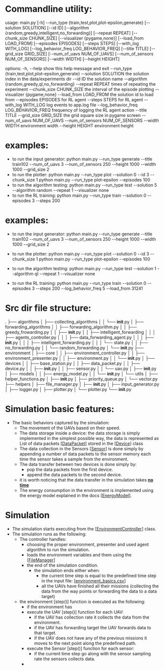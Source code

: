 # Commandline utility:

usage: main.py [-h] --run_type {train,test,plot,plot-epsilon,generate} [--solution SOLUTION] [--id ID] [--algorithm {random,greedy,intelligent,no_forwarding}]
               [--repeat REPEAT] [--chunk_size CHUNK_SIZE] [--visualizer {pygame,none}] [--load_from LOAD_FROM] [--episodes EPISODES] [--steps STEPS]
               [--with_log WITH_LOG] [--log_behavior_freq LOG_BEHAVIOR_FREQ] [--title TITLE] [--grid_size GRID_SIZE] [--num_of_uavs NUM_OF_UAVS]
               [--num_of_sensors NUM_OF_SENSORS] [--width WIDTH] [--height HEIGHT]

options:
  -h, --help            show this help message and exit
  --run_type {train,test,plot,plot-epsilon,generate}
  --solution SOLUTION   the solution index in the data/experiments dir
  --id ID               the solution name
  --algorithm {random,greedy,ql,no_forwarding}
  --repeat REPEAT       times of repeating the experiment
  --chunk_size CHUNK_SIZE
                        the interval of the episode plotting
  --visualizer {pygame,none}
  --load_from LOAD_FROM
                        the solution id to load from
  --episodes EPISODES   for RL agent
  --steps STEPS         for RL agent
  --with_log WITH_LOG   log events to app.log file
  --log_behavior_freq LOG_BEHAVIOR_FREQ
                        frequency of logging the RL agent action
  --title TITLE
  --grid_size GRID_SIZE
                        the grid square size in pygame screen
  --num_of_uavs NUM_OF_UAVS
  --num_of_sensors NUM_OF_SENSORS
  --width WIDTH         environment width
  --height HEIGHT       environment height


# examples:

- to run the input generator:
    python main.py  --run_type generate --title train102 --num_of_uavs 3 --num_of_sensors 250
                    --height 1000 --width 1000 --grid_size 2
- to run the plotter:
    python main.py --run_type plot --solution 0 --id 3 --chunk_size 1
    python main.py --run_type plot-epsilon --episodes 100
- to run the algorithm testing:
    python main.py --run_type test --solution 5 --algorithm random --repeat 1 --visualizer none
- to run the RL training:
    python main.py --run_type train --solution 0 --episodes 3 --steps 200

# examples:

- to run the input generator:
  python main.py --run_type generate --title train102 --num_of_uavs 3 --num_of_sensors 250
  --height 1000 --width 1000 --grid_size 2

- to run the plotter:
  python main.py --run_type plot --solution 0 --id 3 --chunk_size 1
  python main.py --run_type plot-epsilon --episodes 100

- to run the algorithm testing:
  python main.py --run_type test --solution 1 --algorithm ql --repeat 1 --visualizer none
- to run the RL training:
  python main.py --run_type train --solution 0 --episodes 3 --steps 200 --log_behavior_freq 5 
  --load_from 31241

# Src dir file structure:

.
├── algorithms
│ ├── collecting_algorithms
│ │ └── __init__.py
│ ├── forwarding_algorithms
│ │ ├── forwarding_algorithm.py
│ │ ├── greedy_frowarding.py
│ │ ├── __init__.py
│ │ ├── intelligent_forwarding
│ │ │ ├── agents_controller.py
│ │ │ ├── data_forwarding_agent.py
│ │ │ ├── __init__.py
│ │ │ ├── intelligent_forwarding.py
│ │ │ └── state.py
│ │ ├── no_forwarding.py
│ │ └── random_forwarding.py
│ └── __init__.py
├── environment
│ ├── core
│ │ ├── environment_controller.py
│ │ ├── environment_presenter.py
│ │ ├── environment.py
│ │ └── __init__.py
│ ├── devices
│ │ ├── base_station.py
│ │ ├── data_packet.py
│ │ ├── device.py
│ │ ├── __init__.py
│ │ ├── sensor.py
│ │ └── uav.py
│ ├── __init__.py
│ ├── models
│ │ ├── energy_model.py
│ │ └── __init__.py
│ └── utils
│ ├── helper_functions.py
│ ├── __init__.py
│ ├── priority_queue.py
│ └── vector.py
├── helpers
│ ├── file_manager.py
│ ├── __init__.py
│ ├── input_generator.py
│ ├── logger.py
│ ├── plotter.py
│ └── plotter.py
└── __init__.py

# Simulation basic features:

- The basic behaviors captured by the simulation:
    - The movement of the UAVs based on their speed.
    - The data storage inside a device:
      the data storage is simply implemented in the simplest possible way, the data is represented as List of data
      packets
      [[DataPacket](src/environment/devices/data_packet.py)] stored in the [[Device](src/environment/devices/device.py)]
      class
    - The data collection in the Sensors [[Sensor](src/environment/devices/sensor.py)] is done simply by appending a
      number of data packets to the sensor memory each time the sensor takes a sample from the environment.
    - The data transfer between two devices is done simply by:
        - pop the data packets from the first device.
        - append the data packets to the second device.
    - it is worth noticing that the data transfer in the simulation takes <ins> **no time** <ins>
    - The energy consumption in the environment is implemented using the energy model explained in the
      docs [[EnergyModel](src/environment/models/energy_model.py)].

# Simulation

- The simulation starts executing from the [[EnvironmentController](src/environment/core/environment_controller.py)]
  class.
- The simulation runs as the following:
    - The controller handles:
        - choosing the proper environment, presenter and used agent algorithm to run the simulation.
        - loads the environment variables and them using the [[FileManager](src/helpers/file_manager.py)]
        - the end of the simulation condition.
            - the simulation ends either when:
                - the current time step is equal to the predefined time step in the input
                  file: [[environment_basics.csv](data/experiments/experiment_0/input/environment_basics.csv)]
                - all the UAVs have finished all their missions (collecting the data from the way points or forwarding
                  the data to a data target)
    - the environment [step()] function is executed as the following:
        - if the environment has 
        - execute the UAV [step()] function for each UAV:
            - if the UAV has collection rate it collects the data from the environment.
            - if the UAV has forwarding target the UAV forwards data to that target.
            - if the UAV does not have any of the previous missions it moves to the next point along the predefined
              path.
        - execute the Sensor [step()] function for each sensor:
            - if the current time step go along with the sensor sampling rate the sensors collects data.
        - 